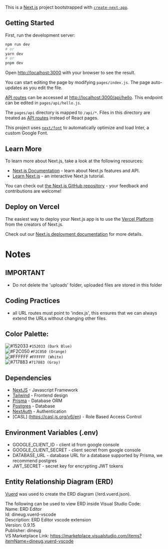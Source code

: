 This is a [Next.js](https://nextjs.org/) project bootstrapped with [`create-next-app`](https://github.com/vercel/next.js/tree/canary/packages/create-next-app).

## Getting Started

First, run the development server:

```bash
npm run dev
# or
yarn dev
# or
pnpm dev
```

Open [http://localhost:3000](http://localhost:3000) with your browser to see the result.

You can start editing the page by modifying `pages/index.js`. The page auto-updates as you edit the file.

[API routes](https://nextjs.org/docs/api-routes/introduction) can be accessed at [http://localhost:3000/api/hello](http://localhost:3000/api/hello). This endpoint can be edited in `pages/api/hello.js`.

The `pages/api` directory is mapped to `/api/*`. Files in this directory are treated as [API routes](https://nextjs.org/docs/api-routes/introduction) instead of React pages.

This project uses [`next/font`](https://nextjs.org/docs/basic-features/font-optimization) to automatically optimize and load Inter, a custom Google Font.

## Learn More

To learn more about Next.js, take a look at the following resources:

- [Next.js Documentation](https://nextjs.org/docs) - learn about Next.js features and API.
- [Learn Next.js](https://nextjs.org/learn) - an interactive Next.js tutorial.

You can check out [the Next.js GitHub repository](https://github.com/vercel/next.js/) - your feedback and contributions are welcome!

## Deploy on Vercel

The easiest way to deploy your Next.js app is to use the [Vercel Platform](https://vercel.com/new?utm_medium=default-template&filter=next.js&utm_source=create-next-app&utm_campaign=create-next-app-readme) from the creators of Next.js.

Check out our [Next.js deployment documentation](https://nextjs.org/docs/deployment) for more details.

# Notes

## IMPORTANT

- Do not delete the 'uploads' folder, uploaded files are stored in this folder

## Coding Practices

- all URL routes must point to 'index.js', this ensures that we can always extend the URLs without changing other files.

## Color Palette:

![#152033](https://placehold.co/15x15/152033/152033.png) `#152033 (Dark Blue)`<br/>
![#F2C050](https://placehold.co/15x15/F2C050/F2C050.png) `#F2C050 (Orange)`<br/>
![#FFFFFF](https://placehold.co/15x15/FFFFFF/FFFFFF.png) `#FFFFFF (White)`<br/>
![#717883](https://placehold.co/15x15/717883/717883.png) `#717883 (Gray)`<br/>

## Dependencies

- [NextJS](https://nextjs.org) - Javascript Framework
- [Tailwind](https://tailwindcss.com) - Frontend design
- [Prisma](https://www.prisma.io) - Database ORM
- [Postgres](https://www.postgresql.org/) - Database
- [NextAuth](https://next-auth.js.org/) - Authentication
- [CASL] (https://casl.js.org/v6/en) - Role Based Access Control

## Environment Variables (.env)

- GOOGLE_CLIENT_ID - client id from google console
- GOOGLE_CLIENT_SECRET - client secret from google console
- DATABASE_URL - database URL for a database supported by Prisma, we recommend postgres
- JWT_SECRET - secret key for encrypting JWT tokens

## Entity Relationship Diagram (ERD)

[Vuerd](https://vuerd.github.io/) was used to create the ERD diagram (/erd.vuerd.json).

The following can be used to view ERD inside Visual Studio Code:<br/>
Name: ERD Editor <br />
Id: dineug.vuerd-vscode <br />
Description: ERD Editor vscode extension <br />
Version: 0.9.15 <br />
Publisher: dineug <br />
VS Marketplace Link: https://marketplace.visualstudio.com/items?itemName=dineug.vuerd-vscode <br />
